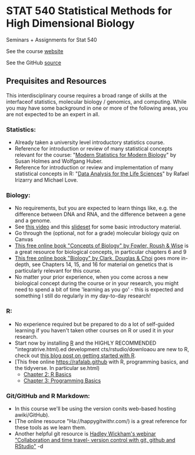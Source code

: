 # STAT 540 Statistical Methods for High Dimensional Biology

Seminars + Assignments for Stat 540

See the course [website](https://stat540-ubc.github.io/)

See the GitHub [source](https://github.com/STAT540-UBC/stat540-ubc.github.io)

## Prequisites and Resources

This interdisciplinary course requires a broad range of skills at the interfaceof statistics, molecular biology / genomics, and computing. While you may have some background in one or more of the following areas, you are not expected to be an expert in all.

### Statistics:

- Already taken a university level introductory statistics course.
- Reference for introduction or review of many statistical concepts relevant for the course: "[Modern Statistics for Modern Biology](http://web.stanford.edu/class/bios221/book/)" by Susan Holmes and Wolfgang Huber.
- Reference for introduction or review and implementation of many statistical concepts in R: "[Data Analysis for the Life Sciences](http://genomicsclass.github.io/book/)" by Rafael Irizarry and Michael Love.

### Biology:

- No requirements, but you are expected to learn things like, e.g. the difference between DNA and RNA, and the difference between a gene and a genome.
- See [this video](https://www.youtube.com/watch?v=lSqUDu4zb5k) and this [slideset](https://github.com/STAT540-UBC/resources/blob/main/biology-intro-2017.pdf) for some basic introductory material. 
- Go through the (optional, not for a grade) molecular biology quiz on Canvas
- [This free online book "Concepts of Biology" by Fowler, Roush & Wise](https://openstax.org/books/concepts-biology/pages/1-introduction) is a great resource for biological concepts, in particular chapters 6 and 9
- [This free online book "Biology" by Clark, Douglas & Choi](https://openstax.org/books/biology-2e/pages/1-introduction) goes more in-depth, see Chapters 14, 15, and 16 for material on genetics that is particularly relevant for this course.
- No matter your prior experience, when you come across a new biological concept during the course or in your research, you might need to spend a bit of time 'learning as you go' - this is expected and something I still do regularly in my day-to-day research!

### R: 

- No experience required but be prepared to do a lot of self-guided learning if you haven't taken other courses on R or used it in your research.
- Start now by installing [R](https://cran.r-project.org/) and the HIGHLY RECOMMENDED "integratrive.html).ed development cts/rstudio/downloaou are new to R, check out [this blog post on getting started with R](http://santina.me/Get-started-with-R/).
- [This free online https://rafalab.github with R, programming basics, and the tidyverse. In particular se.html)
  - [Chapter 2: R Basics](https://rafalab.github.io/dsbook/r-basics.html)
  - [Chapter 3: Programming Basics](https://rafalab.github.io/dsbook/programming-basics.h.io/dsbook/talab.github.io/dsbook/importing-data.html)
  
### Git/GitHub and R Markdown:

- In this course we'll be using the version conits web-based hosting awiki/GitHub). 
- [The online resource "Ha://happygitwithr.com/) is a great reference for these tools as we learn them.
- Another helpful git resource is [Hadley Wickham's webinar "Collaboration and time travel- version control with git, github and RStudio"](https://rstudio.com/resources/webinars/collaboration-and-time-travel-version-control-with-git-github-an-rstudio/)
-d
